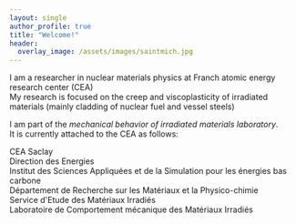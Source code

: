 ```yaml
---
layout: single
author_profile: true
title: "Welcome!"
header:
  overlay_image: /assets/images/saintmich.jpg
---
```


I am a researcher in nuclear materials physics at Franch atomic energy research center (CEA)  
My research is focused on the creep and viscoplasticity of irradiated materials (mainly cladding of nuclear fuel and vessel steels)  
  
I am part of the *mechanical behavior of irradiated materials laboratory*.  
It is currently attached to the CEA as follows:  
  
CEA Saclay  
Direction des Energies  
Institut des Sciences Appliquées et de la Simulation pour les énergies bas carbone  
Département de Recherche sur les Matériaux et la Physico-chimie  
Service d'Etude des Matériaux Irradiés  
Laboratoire de Comportement mécanique des Matériaux Irradiés  
